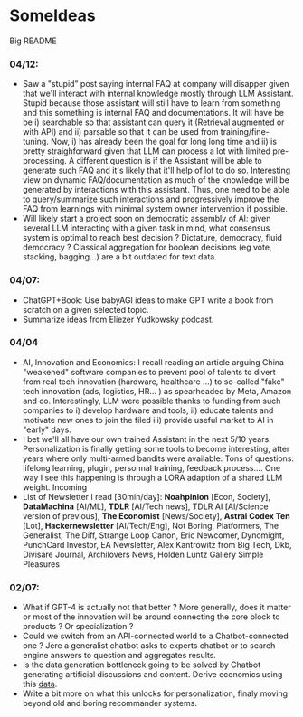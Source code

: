 # SomeIdeas
Big README

### 04/12:

* Saw a "stupid" post saying internal FAQ at company will disapper given that we'll interact with internal knowledge mostly through LLM Assistant. Stupid because those assistant will still have to learn from something and this something is internal FAQ and documentations. It will have be be i) searchable so that assistant can query it (Retrieval augmented or with API) and ii) parsable so that it can be used from training/fine-tuning. Now, i) has already been the goal for long long time and ii) is pretty straighforward given that LLM can process a lot with limited pre-processing. A different question is if the Assistant will be able to generate such FAQ and it's likely that it'll help of lot to do so. Interesting view on dynamic FAQ/documentation as much of the knowledge will be generated by interactions with this assistant. Thus, one need to be able to query/summarize such interactions and progressively improve the FAQ from learnings with minimal system owner intervention if possible.
* Will likely start a project soon on democratic assembly of AI: given several LLM interacting with a given task in mind, what consensus system is optimal to reach best decision ? Dictature, democracy, fluid democracy ? Classical aggregation for boolean decisions (eg vote, stacking, bagging...) are a bit outdated for text data. 

### 04/07:

* ChatGPT+Book: Use babyAGI ideas to make GPT write a book from scratch on a given selected topic.
* Summarize ideas from Eliezer Yudkowsky podcast.

### 04/04

* AI, Innovation and Economics: I recall reading an article arguing China "weakened" software companies to prevent pool of talents to divert from real tech innovation (hardware, healthcare ...) to so-called "fake" tech innovation (ads, logistics, HR... ) as spearheaded by Meta, Amazon and co. Interestingly, LLM were possible thanks to funding from such companies to i) develop hardware and tools, ii) educate talents and motivate new ones to join the filed iii) provide useful market to AI in "early" days. 
* I bet we'll all have our own trained Assistant in the next 5/10 years. Personalization is finally getting some tools to become interesting, after years where only multi-armed bandits were available. Tons of questions: lifelong learning, plugin, personnal training, feedback process.... One way I see this happening is through a LORA adaption of a shared LLM weight. Incoming
* List of Newsletter I read [30min/day]: **Noahpinion** [Econ, Society], **DataMachina** [AI/ML], **TDLR** [AI/Tech news], TDLR AI [AI/Science version of previous], **The Economist** [News/Society], **Astral Codex Ten** [Lot], **Hackernewsletter** [AI/Tech/Eng], Not Boring, Platformers, The Generalist, The Diff, Strange Loop Canon, Eric Newcomer, Dynomight, PunchCard Investor, EA Newsletter, Alex Kantrowitz from Big Tech, Dkb, Divisare Journal, Archilovers News, Holden Luntz Gallery Simple Pleasures

### 02/07:
* What if GPT-4 is actually not that better ? More generally, does it matter or most of the innovation will be around connecting the core block to products ? Or specialization ?
* Could we switch from an API-connected world to a Chatbot-connected one ? Jere a generalist chatbot asks to experts chatbot or to search engine answers to question and aggregates results.
* Is the data generation bottleneck going to be solved by Chatbot generating artificial discussions and content. Derive economics using this [data](https://threadreaderapp.com/thread/1631485296754987014.html?utm_source=tldrai).
* Write a bit more on what this unlocks for personalization, finaly moving beyond old and boring recommander systems.
